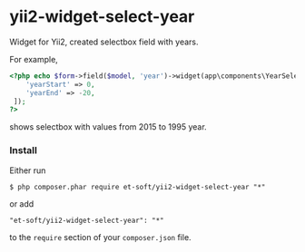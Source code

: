 # yii2-widget-select-year

Widget for Yii2, created selectbox field with years.

For example,

```php
<?php echo $form->field($model, 'year')->widget(app\components\YearSelectbox::classname(), [
    'yearStart' => 0,
    'yearEnd' => -20,
 ]);
?>
```

shows selectbox with values from 2015 to 1995 year.

### Install

Either run

```
$ php composer.phar require et-soft/yii2-widget-select-year "*"
```

or add

```
"et-soft/yii2-widget-select-year": "*"
```

to the ```require``` section of your `composer.json` file.

